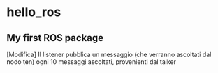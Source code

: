 # hello_ros
## My first ROS package

[Modifica] Il listener pubblica un messaggio (che verranno ascoltati dal nodo ten) ogni 10 messaggi ascoltati, provenienti dal talker
